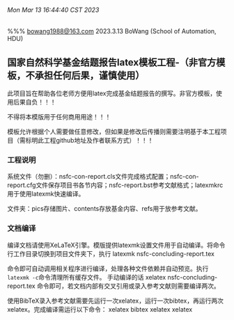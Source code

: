 ###### Mon Mar 13 16:44:40 CST 2023


%%%  bowang1988@163.com    2023.3.13 BoWang (School of Automation, HDU)

## 国家自然科学基金结题报告latex模板工程-（非官方模板，不承担任何后果，谨慎使用）

此项目旨在帮助各位老师方便用latex完成基金结题报告的撰写。非官方模板，使用后果自负！！！

不得将本模版用于任何商用用途！！！

模板允许根据个人需要做任意修改，但如果是修改后传播则需要注明基于本工程项目（需标明此工程github地址及作者联系方式）！！！

### 工程说明
系统文件（勿删）：nsfc-con-report.cls文件完成格式配置；nsfc-con-report.cfg文件保存项目书各节内容；nsfc-report.bst参考文献格式；latexmkrc用于使用latexmk快速编译。

文件夹：pics存储图片、contents存放基金内容、refs用于放参考文献。



### 文档编译
编译文档请使用XeLaTeX引擎。模版提供latexmk设置文件用于自动编译。将命令行工作目录切换到项目文件夹下，执行
latexmk nsfc-concluding-report.tex

命令即可自动调用相关程序进行编译，处理各种文件依赖并自动预览。执行`latexmk -c`命令清理所有缓存文件。
手动编译的话 
xelatex nsfc-concluding-report.tex
命令即可，若文档内部有交叉引用或录入参考文献则需要编译两次。

使用BibTeX录入参考文献需要先运行一次xelatex，运行一次bibtex，再运行两次xelatex。完成编译需运行以下命令：
xelatex bibtex xelatex xelatex

